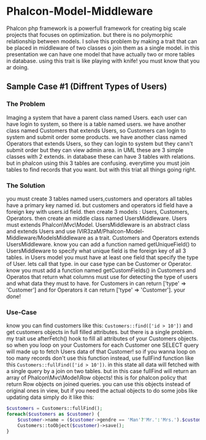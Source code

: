 # Phalcon-Model-Middleware
Phalcon php framework is a powerfull framework for creating big scale projects that focuses on optimization. but there is no polymorphic relationship between models. I solve this problem by making a trait that can be placed in middleware of two classes o join them as a single model. in this presentation we can have one model that have actually two or more tables in database. using this trait is like playing with knife! you must know that you ar doing.

## Sample Case #1 (Diffrent Types of Users)
### The Problem
Imaging a system that have a parent class named Users. each user can have login to system, so there is a table named users. we have another class named Customers that extends Users, so Customers can login to system and submit order some products. we have another class named Operators that extends Users, so they can login to system but they cann't submit order but they can view admin area. in UML these are 3 simple classes with 2 extends. in database these can have 3 tables with relations. but in phalcon using this 3 tables are confusing. everytime you must join tables to find records that you want. but with this triat all things going right.

### The Solution
you must create 3 tables named users,customers and operators all tables have a primary key named id. but customers and operators id field have a foreign key with users.id field. then create 3 models : Users, Customers, Operators. then create an middle class named UsersMiddleware. Users must extends Phalcon\Mvc\Model. UsersMiddleware is an abstract class and extends Users and use IVIR3zaM/Phalcon-Model-Middleware/ModelsMiddleware as a trait. Customers and Operators extends UsersMiddleware. know you can add a function named getUniqueField() to UsersMiddleware to specify what unique field is the foreign key of all 3 tables. in Users model you must have at least one field that specify the type of User. lets call that type. in our case type can be Customer or Operator. know you must add a function named getCustomFields() in Customers and Operatos that return what columns must use for detecting the type of users and what data they must to have. for Customers in can return ['type' => 'Customer'] and for Operators it can return ['type' => 'Customer']. your done!

### Use-Case
know you can find customers like this: `Customers::find(['id > 10'])` and get customers objects in full filled attributes. but there is a single problem. my trait use afterFetch() hook to fill all attributes of your Customers objects. so when you loop on your Customers for each Customer one SELECT query will made up to fetch Users data of that Customer! so if you wanna loop on too many records don't use this function instead, use fullFind function like this `Customers::fullFind(['id > 10'])`. in this state all data will fetched with a single query by a join on two tables. but in this case fullFind will return an array of Phalcon\Mvc\Model\Row objects! this is for phalcon policy that return Row objects on joined queries. you can use this objects instead of original ones in view, but if you need the actual objects to do some jobs like updating data simply do it like this:

```php
$customers = Customers::fullFind();
foreach($customers as $customer) {
    $customer->name = ($customer->gendre == 'Man'?'Mr.':'Mrs.').$customer->name;
    Customers::toObject($customer)->save();
}
```
